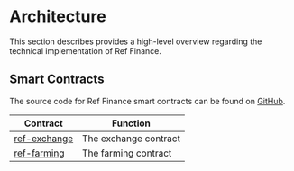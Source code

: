 # Architecture

This section describes provides a high-level overview regarding the technical implementation of Ref Finance.

## Smart Contracts

The source code for Ref Finance smart contracts can be found on [GitHub](https://github.com/ref-finance/ref-contracts).

| Contract | Function |
| - | - |
| [ref-exchange](ref-exchange.md) | The exchange contract |
| [ref-farming](understanding_ref-farming.md) | The farming contract |


